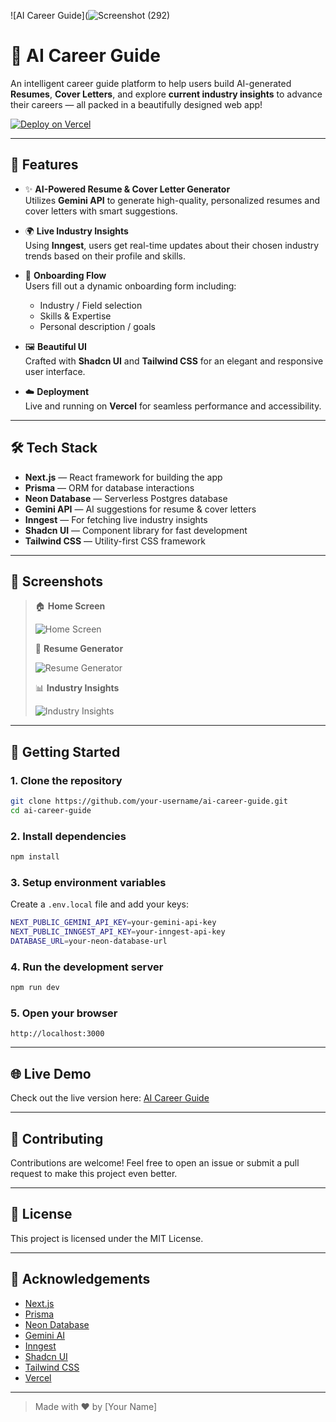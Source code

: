 ![AI Career Guide](![Screenshot (292)](https://github.com/user-attachments/assets/8d747bc3-6b9c-4a52-b1e8-34b240f731d5)

# 🚀 AI Career Guide

An intelligent career guide platform to help users build AI-generated **Resumes**, **Cover Letters**, and explore **current industry insights** to advance their careers — all packed in a beautifully designed web app!

[![Deploy on Vercel](https://vercel.com/button)](https://vercel.com/)

---

## 🌟 Features

- ✨ **AI-Powered Resume & Cover Letter Generator**  
  Utilizes **Gemini API** to generate high-quality, personalized resumes and cover letters with smart suggestions.

- 🌍 **Live Industry Insights**  
  Using **Inngest**, users get real-time updates about their chosen industry trends based on their profile and skills.

- 📝 **Onboarding Flow**  
  Users fill out a dynamic onboarding form including:
  - Industry / Field selection
  - Skills & Expertise
  - Personal description / goals

- 🖼️ **Beautiful UI**  
  Crafted with **Shadcn UI** and **Tailwind CSS** for an elegant and responsive user interface.

- ☁️ **Deployment**  
  Live and running on **Vercel** for seamless performance and accessibility.


---

## 🛠️ Tech Stack

- **Next.js** — React framework for building the app
- **Prisma** — ORM for database interactions
- **Neon Database** — Serverless Postgres database
- **Gemini API** — AI suggestions for resume & cover letters
- **Inngest** — For fetching live industry insights
- **Shadcn UI** — Component library for fast development
- **Tailwind CSS** — Utility-first CSS framework


---

## 📸 Screenshots

> 🏠 **Home Screen**
>
> ![Home Screen](https://your-image-link-here.com/home-screen.png)
>
> 📝 **Resume Generator**
>
> ![Resume Generator](https://your-image-link-here.com/resume-generator.png)
>
> 📊 **Industry Insights**
>
> ![Industry Insights](https://your-image-link-here.com/industry-insights.png)


---

## 🚀 Getting Started

### 1. Clone the repository
```bash
git clone https://github.com/your-username/ai-career-guide.git
cd ai-career-guide
```

### 2. Install dependencies
```bash
npm install
```

### 3. Setup environment variables
Create a `.env.local` file and add your keys:
```bash
NEXT_PUBLIC_GEMINI_API_KEY=your-gemini-api-key
NEXT_PUBLIC_INNGEST_API_KEY=your-inngest-api-key
DATABASE_URL=your-neon-database-url
```

### 4. Run the development server
```bash
npm run dev
```

### 5. Open your browser
```
http://localhost:3000
```


---

## 🌐 Live Demo

Check out the live version here: [AI Career Guide](https://your-vercel-deployment-url.vercel.app)


---

## 🤝 Contributing

Contributions are welcome! Feel free to open an issue or submit a pull request to make this project even better.


---

## 📄 License

This project is licensed under the MIT License.

---

## 🙌 Acknowledgements

- [Next.js](https://nextjs.org/)
- [Prisma](https://www.prisma.io/)
- [Neon Database](https://neon.tech/)
- [Gemini AI](https://ai.google.com/gemini/)
- [Inngest](https://www.inngest.com/)
- [Shadcn UI](https://ui.shadcn.com/)
- [Tailwind CSS](https://tailwindcss.com/)
- [Vercel](https://vercel.com/)

---

> Made with ❤️ by [Your Name]
